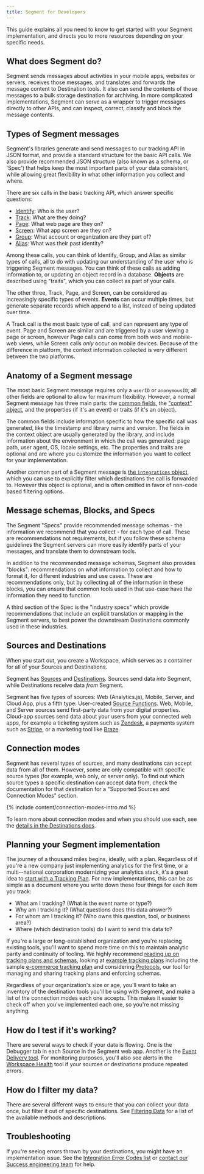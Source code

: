 ```yaml
---
title: Segment for Developers
---
```


This guide explains all you need to know to get started with your Segment implementation, and directs you to more resources depending on your specific needs.

## What does Segment do?

Segment sends messages about activities in your mobile apps, websites or servers, receives those messages, and translates and forwards the message content to Destination tools. It also can send the contents of those messages to a bulk storage destination for archiving. In more complicated implementations, Segment can serve as a wrapper to trigger messages directly to other APIs, and can inspect, correct, classify and block the message contents.

## Types of Segment messages

Segment's libraries generate and send messages to our tracking API in JSON format, and provide a standard structure for the basic API calls. We also provide recommended JSON structure (also known as a schema, or 'Spec') that helps keep the most important parts of your data consistent, while allowing great flexibility in what other information you collect and where.

There are six calls in the basic tracking API, which answer specific questions:

- [Identify](/docs/spec/identify/): Who is the user?
- [Track](/docs/spec/track/): What are they doing?
- [Page](/docs/spec/page/): What web page are they on?
- [Screen](/docs/spec/screen/): What app screen are they on?
- [Group](/docs/spec/group/): What account or organization are they part of?
- [Alias](/docs/spec/alias/): What was their past identity?

Among these calls, you can think of Identify, Group, and Alias as similar types of calls, all to do with updating our understanding of the user who is triggering Segment messages. You can think of these calls as adding information to, or updating an object record in a database. **Objects** are described using "traits", which you can collect as part of your calls.

The other three, Track, Page, and Screen, can be considered as increasingly specific types of events. **Events** can occur multiple times, but generate separate records which append to a list, instead of being updated over time.

A Track call is the most basic type of call, and can represent any type of event. Page and Screen are similar and are triggered by a user viewing a page or screen, however Page calls can come from both web and mobile-web views, while Screen calls *only* occur on mobile devices. Because of the difference in platform, the context information collected is very different between the two platforms.

## Anatomy of a Segment message

The most basic Segment message requires only a `userID` or `anonymousID`; all other fields are optional to allow for maximum flexibility. However, a normal Segment message has three main parts: the [common fields](/docs/spec/common/), the ["context" object](/docs/spec/common#context), and the properties (if it's an event) or traits (if it's an object).

The common fields include information specific to how the specific call was generated, like the timestamp and library name and version. The fields in the context object are usually generated by the library, and include information about the environment in which the call was generated: page path, user agent, OS, locale settings, etc. The properties and traits are optional and are where you customize the information you want to collect for your implementation.

Another common part of a Segment message is [the `integrations` object](/docs/guides/filtering-data/#filtering-with-the-integrations-object), which you can use to explicitly filter which destinations the call is forwarded to. However this object is optional, and is often omitted in favor of non-code based filtering options.

## Message schemas, Blocks, and Specs

The Segment "Specs" provide recommended message schemas - the information we recommend that you collect - for each type of call. These are recommendations not requirements, but if you follow these schema guidelines the Segment servers can more easily identify parts of your messages, and translate them to downstream tools.

In addition to the recommended message schemas, Segment also provides "blocks": recommendations on what information to collect and how to format it, for different industries and use cases. These are recommendations only, but by collecting all of the information in these blocks, you can ensure that common tools used in that use-case have the information they need to function.

A third section of the Spec is the "industry specs" which provide recommendations that include an explicit translation or mapping in the Segment servers, to best power the downstream Destinations commonly used in these industries.

## Sources and Destinations

When you start out, you create a Workspace, which serves as a container for all of your Sources and Destinations.

Segment has [Sources](/docs/connections/sources/) and [Destinations](/docs/connections/destinations/). Sources send data _into_ Segment, while Destinations receive data _from_ Segment.

Segment has five types of sources: Web (Analytics.js), Mobile, Server, and Cloud App, plus a fifth type: User-created [Source Functions](/docs/connections/sources/custom/). Web, Mobile, and Server sources send first-party data from your digital properties. Cloud-app sources send data about your users from your connected web apps, for example a ticketing system such as [Zendesk](/docs/connections/sources/catalog/cloud-apps/zendesk/), a payments system such as [Stripe](/docs/connections/sources/catalog/cloud-apps/stripe/), or a marketing tool like [Braze](/docs/connections/sources/catalog/cloud-apps/braze/).


## Connection modes

Segment has several types of sources, and many destinations can accept data from all of them. However, some are only compatible with specific source types (for example, web only, or server only). To find out which source types a specific destination can accept data from, check the documentation for that destination for a "Supported Sources and Connection Modes" section.

{% include content/connection-modes-intro.md %}

To learn more about connection modes and when you should use each, see the [details in the Destinations docs](/docs/connections/destinations/#when-should-i-use-device-mode-when-should-i-use-cloud-mode).


## Planning your Segment implementation

The journey of a thousand miles begins, ideally, with a plan. Regardless of if you're a new company just implementing analytics for the first time, or a multi--national corporation modernizing your analytics stack, it's a great idea to [start with a Tracking Plan](/docs/protocols/whats-a-tracking-plan/). For new implementations, this can be as simple as a document where you write down these four things for each item you track:

- What am I tracking? (What is the event name or type?)
- Why am I tracking it? (What questions does this data answer?)
- For whom am I tracking it? (Who owns this question, tool, or business area?)
- Where (which destination tools) do I want to send this data to?

If you're a large or long-established organization and you're replacing existing tools, you'll want to spend more time on this to maintain analytic parity and continuity of tooling. We highly recommend [reading up on tracking plans and schemas](/docs/protocols/), looking at [example tracking plans](/docs/protocols/example-tracking-plan/) including the sample [e-commerce tracking plan](/docs/protocols/ecommerce-tracking-plan/) and considering [Protocols](/docs/protocols/), our tool for managing and sharing tracking plans and enforcing schemas.

Regardless of your organization's size or age, you'll want to take an inventory of the destination tools you'll be using with Segment, and make a list of the connection modes each one accepts. This makes it easier to check off when you've implemented each one, so you're not missing anything.


<!--
## Initialize a Source

in the segment app: Add source
then implement: add snippet, import code, add library, w/e. add code calls to generate the messages on specific actions - maybe a button click, zooming in or out, or just loading a page
then hook up to destinations in the app -->

## How do I test if it's working?

There are several ways to check if your data is flowing. One is the Debugger tab in each Source in the Segment web app. Another is the [Event Delivery tool](/docs/connections/event-delivery/). For monitoring purposes, you'll also see alerts in the [Workspace Health](/docs/segment-app/#health) tool if your sources or destinations produce repeated errors.

## How do I filter my data?

There are several different ways to ensure that you can collect your data once, but filter it out of specific destinations. See [Filtering Data](/docs/guides/filtering-data/) for a list of the available methods and descriptions.

## Troubleshooting

If you're seeing errors thrown by your destinations, you might have an implementation issue. See the [Integration Error Codes list](/docs/connections/integration_error_codes/) or [contact our Success engineering team](https://segment.com/help/contact/) for help.

